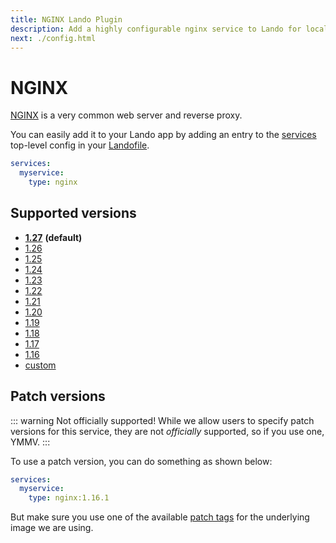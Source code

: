 ```yaml
---
title: NGINX Lando Plugin
description: Add a highly configurable nginx service to Lando for local development with all the power of Docker and Docker Compose. Learn how to change version, setup SSL, use a custom webroot or use custom Apache config.
next: ./config.html
---
```


# NGINX

[NGINX](https://www.nginx.com/resources/wiki/) is a very common web server and reverse proxy.

You can easily add it to your Lando app by adding an entry to the [services](https://docs.lando.dev/services/lando-3.html) top-level config in your [Landofile](https://docs.lando.dev/landofile/).

```yaml
services:
  myservice:
    type: nginx
```

## Supported versions

*   **[1.27](https://hub.docker.com/r/bitnami/nginx/tags?name=1.27)** **(default)**
*   [1.26](https://hub.docker.com/r/bitnami/nginx/tags?name=1.26)
*   [1.25](https://hub.docker.com/r/bitnami/nginx/tags?name=1.25)
*   [1.24](https://hub.docker.com/r/bitnami/nginx/tags?name=1.24)
*   [1.23](https://hub.docker.com/r/bitnami/nginx/tags?name=1.23)
*   [1.22](https://hub.docker.com/r/bitnami/nginx/tags?name=1.22)
*   [1.21](https://hub.docker.com/r/bitnami/nginx/tags?name=1.21)
*   [1.20](https://hub.docker.com/r/bitnami/nginx/tags?name=1.20)
*   [1.19](https://hub.docker.com/r/bitnami/nginx/tags?name=1.19)
*   [1.18](https://hub.docker.com/r/bitnami/nginx/tags?name=1.18)
*   [1.17](https://hub.docker.com/r/bitnami/nginx/tags?name=1.17)
*   [1.16](https://hub.docker.com/r/bitnami/nginx/tags?name=1.16)
*   [custom](https://docs.lando.dev/services/lando-3.html#overrides)

## Patch versions

::: warning Not officially supported!
While we allow users to specify patch versions for this service, they are not *officially* supported, so if you use one, YMMV.
:::

To use a patch version, you can do something as shown below:

```yaml
services:
  myservice:
    type: nginx:1.16.1
```

But make sure you use one of the available [patch tags](https://hub.docker.com/r/bitnami/nginx) for the underlying image we are using.

